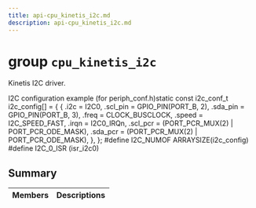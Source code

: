 ```yaml
---
title: api-cpu_kinetis_i2c.md
description: api-cpu_kinetis_i2c.md
---
```

# group `cpu_kinetis_i2c` 

Kinetis I2C driver.

I2C configuration example (for periph_conf.h)static const i2c_conf_t i2c_config[] = {
    {
        .i2c = I2C0,
        .scl_pin = GPIO_PIN(PORT_B, 2),
        .sda_pin = GPIO_PIN(PORT_B, 3),
        .freq = CLOCK_BUSCLOCK,
        .speed = I2C_SPEED_FAST,
        .irqn = I2C0_IRQn,
        .scl_pcr = (PORT_PCR_MUX(2) | PORT_PCR_ODE_MASK),
        .sda_pcr = (PORT_PCR_MUX(2) | PORT_PCR_ODE_MASK),
    },
};
#define I2C_NUMOF           ARRAYSIZE(i2c_config)
#define I2C_0_ISR           (isr_i2c0)

## Summary

 Members                        | Descriptions                                
--------------------------------|---------------------------------------------

